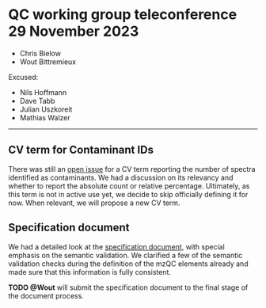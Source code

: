 # QC working group teleconference 29 November 2023

- Chris Bielow
- Wout Bittremieux

Excused:

- Nils Hoffmann
- Dave Tabb
- Julian Uszkoreit
- Mathias Walzer

---

## CV term for Contaminant IDs

There was still an [open issue](https://github.com/HUPO-PSI/psi-ms-CV/issues/209) for a CV term reporting the number of spectra identified as contaminants. We had a discussion on its relevancy and whether to report the absolute count or relative percentage. Ultimately, as this term is not in active use yet, we decide to skip officially defining it for now. When relevant, we will propose a new CV term.

## Specification document

We had a detailed look at the [specification document](https://docs.google.com/document/d/14mC7sDjPpeg7uFVZSaPv799CgSHqKMmzKuv-rLepuhc/edit), with special emphasis on the semantic validation. We clarified a few of the semantic validation checks during the definition of the mzQC elements already and made sure that this information is fully consistent.

**TODO @Wout** will submit the specification document to the final stage of the document process.
